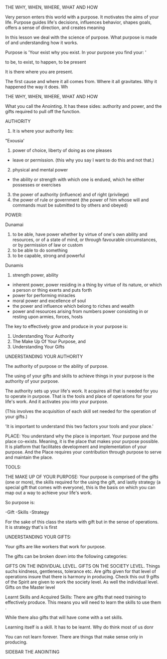 THE WHY, WHEN, WHERE, WHAT AND HOW

Very person enters this world with a purpose. It motivates the aims of your life. Purpose guides life's decisions, influences behavior, shapes goals, offers a sense of direction, and creates meaning

In this lesson we deal with the science of purpose.
What purpose is made of and understanding how it works. 

Purpose is 
'Your exist why you exist. 
In your purpose you find your: '

to be, to exist, to happen, to be present

It is there where you are present. 

The first cause and where it all comes from. 
Where it all gravitates. 
Why it happened the way it does.
Wh

THE WHY, WHEN, WHERE, WHAT AND HOW

What you call the Anointing. It has these sides: authority and power, and the gifts required to pull off the function.

AUTHORITY 
1. It is where your authority lies: 

"Exousia'

1. power of choice, liberty of doing as one pleases
- leave or permission. 
(this why you say I want to do this and not that.)  
2. physical and mental power
- the ability or strength with which one is endued, which he either possesses or exercises
3. the power of authority (influence) and of right (privilege)
4. the power of rule or government (the power of him whose will and commands must be submitted to by others and obeyed)

POWER:

Dunamai
1. to be able, have power whether by virtue of one's own ability and resources, or of a state of mind, or through favourable circumstances, or by permission of law or custom
2. to be able to do something
3. to be capable, strong and powerful

Dunamis
1. strength power, ability
- inherent power, power residing in a thing by virtue of its nature, or which a person or thing exerts and puts forth
- power for performing miracles
- moral power and excellence of soul
- the power and influence which belong to riches and wealth
- power and resources arising from numbers
power consisting in or resting upon armies, forces, hosts

The key to effectively grow and produce in your purpose is:

1. Understanding Your Authority
2. The Make Up Of Your Purpose, and
3. Understanding Your Gifts


UNDERSTANDING YOUR AUTHORITY

The authority of purpose or the ability of purpose.

The using of your gifts and skills to achieve things in your purpose is  the authority of your purpose.  

The authority sets up your life's work. It acquires all that is needed for you to operate in purpose. That is the tools and place of operations for your life's work. And it activates you into your purpose. 

(This involves the acquisition of each skill set needed for the operation of your gifts.)

'It is important to understand this two factors your tools and your place.'

PLACE:
You understand why the place is important. Your purpose and the place co-exists. Meaning, it is the place that makes your purpose possible. It is platform that facilitates development and implementation of your purpose. And the Place requires your contribution through purpose to serve and maintain the place. 

TOOLS:
  

THE MAKE UP OF YOUR PURPOSE:
Your purpose is comprised of the gifts (one or more), the skills required for the using the gift, and lastly strategy (a special gift that comes with everyone), this is the basis on which you can map out a way to achieve your life's work.

So purpose is:

-Gift 
-Skills
-Strategy 

For the sake of this class the starts with gift but in the sense of operations. It is strategy that's is first 

UNDERSTANDING YOUR GIFTS:

Your gifts are like workers that  work for purpose.

The gifts can be broken down into the following categories:

GIFTS ON THE INDIVIDUAL LEVEL. 
GIFTS ON THE SOCIETY LEVEL. Things suchs kindness, gentleness, tolerance etc. Are gifts given for that level of operations insure that there is harmony in producing. Check this out 9 gifts of the Spirit are given to work the society level. As well the individual level. 
Gifts on the Master level 



Learnt Skills and Acquired Skills: 
There are gifts that  need training to effectively produce. This means you will need to learn the skills to use them .

While there also gifts that will have come with a set skills.

Learning itself is a skill. It has to be learnt. Why do think most of us donr

You can not learn forever. There are things that make sense only in producing. 


SIDEBAR THE ANOINTING 